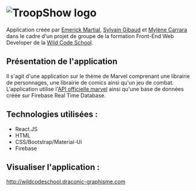 # ![TroopShow logo](https://github.com/sgibaud/marvel-app/blob/master/public/logo.jpg)

Application créée par [Emerick Martial](https://github.com/Emerick971), [Sylvain Gibaud](https://github.com/sgibaud) et [Mylène Carrara](https://github.com/Mylene33) dans le cadre d'un projet de groupe de la formation Front-End Web Developer de la [Wild Code School](https://www.wildcodeschool.com/).

## Présentation de l'application

Il s'agit d'une application sur le thème de Marvel comprenant une librairie de personnages, une librairie de comics ainsi qu'un jeu de combat.
L'application utilise l'[API officielle marvel](https://developer.marvel.com/) ainsi qu'une base de données créée sur Firebase Real Time Database.

## Technologies utilisées :
- React.JS
- HTML
- CSS/Bootstrap/Material-Ui
- Firebase

## Visualiser l'application :

http://wildcodeschool.draconic-graphisme.com

